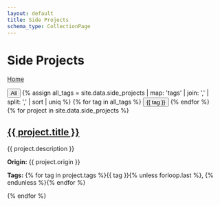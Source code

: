 ```yaml
---
layout: default
title: Side Projects
schema_type: CollectionPage
---
```


# Side Projects

[Home](/)

<div class="filter">
  <button data-tag="all">All</button>
  {% assign all_tags = site.data.side_projects | map: 'tags' | join: ',' | split: ',' | sort | uniq %}
  {% for tag in all_tags %}
  <button data-tag="{{ tag }}">{{ tag }}</button>
  {% endfor %}
</div>

<div id="side-project-container">
  {% for project in site.data.side_projects %}
  <div class="example-card" data-tags="{{ project.tags | join: ' ' }}">
    <h2><a href="{{ project.path }}">{{ project.title }}</a></h2>
    <p>{{ project.description }}</p>
    <p><strong>Origin:</strong> {{ project.origin }}</p>
    <p><strong>Tags:</strong> {% for tag in project.tags %}<span class="tag">{{ tag }}</span>{% unless forloop.last %}, {% endunless %}{% endfor %}</p>
  </div>
  {% endfor %}
</div>

<script>
function filterExamples(tag) {
  const cards = document.querySelectorAll('.example-card');
  cards.forEach(card => {
    const tags = card.dataset.tags.split(' ');
    if (tag === 'all' || tags.includes(tag)) {
      card.style.display = 'inline-block';
    } else {
      card.style.display = 'none';
    }
  });
}

document.addEventListener('DOMContentLoaded', () => {
  document.querySelectorAll('.filter button').forEach(btn => {
    btn.addEventListener('click', () => filterExamples(btn.dataset.tag));
  });
});
</script>


